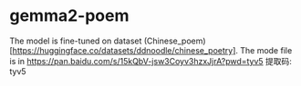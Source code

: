 # gemma2-poem
The model is fine-tuned on dataset (Chinese_poem)[https://huggingface.co/datasets/ddnoodle/chinese_poetry]. 
The mode file is in  https://pan.baidu.com/s/15kQbV-jsw3Coyv3hzxJjrA?pwd=tyv5 提取码: tyv5 
